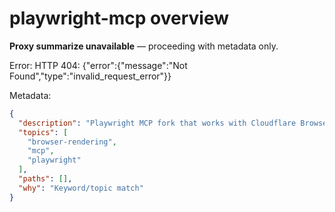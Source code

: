 # playwright-mcp overview

**Proxy summarize unavailable** — proceeding with metadata only.

Error: HTTP 404: {"error":{"message":"Not Found","type":"invalid_request_error"}}

Metadata:
```json
{
  "description": "Playwright MCP fork that works with Cloudflare Browser Rendering",
  "topics": [
    "browser-rendering",
    "mcp",
    "playwright"
  ],
  "paths": [],
  "why": "Keyword/topic match"
}
```